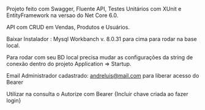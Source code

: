Projeto feito com Swagger, Fluente API, Testes Unitários com XUnit e EntityFramework na versao do Net Core 6.0. 

API com CRUD em Vendas, Produtos e Usuários.

Baixar Instalador : Mysql Workbanch v. 8.0.31 para cima para rodar na base local. 

Para rodar com seu BD local precisa mudar as configurações da string de conexão dentro do projeto Application => Startup.

Email Administrador cadastrado: 
andreluis@mail.com para liberar acesso do Bearer

Utilizar na consulta o Autorize com Bearer {Incluir chave criada ao fazer login} 
